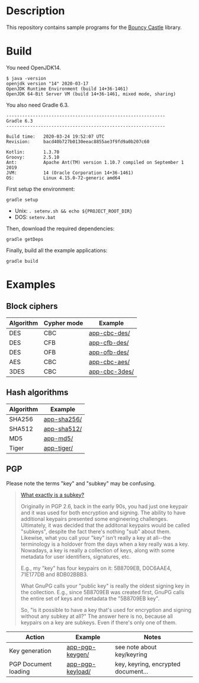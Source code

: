 # Description

This repository contains sample programs for the [Bouncy Castle](https://www.bouncycastle.org) library.

# Build

You need OpenJDK14.

    $ java -version
    openjdk version "14" 2020-03-17
    OpenJDK Runtime Environment (build 14+36-1461)
    OpenJDK 64-Bit Server VM (build 14+36-1461, mixed mode, sharing)
 
You also need Gradle 6.3.

    ------------------------------------------------------------
    Gradle 6.3
    ------------------------------------------------------------
    
    Build time:   2020-03-24 19:52:07 UTC
    Revision:     bacd40b727b0130eeac8855ae3f9fd9a0b207c60
    
    Kotlin:       1.3.70
    Groovy:       2.5.10
    Ant:          Apache Ant(TM) version 1.10.7 compiled on September 1 2019
    JVM:          14 (Oracle Corporation 14+36-1461)
    OS:           Linux 4.15.0-72-generic amd64

First setup the environment:

    gradle setup
    
* Unix: `. setenv.sh && echo ${PROJECT_ROOT_DIR}`
* DOS: `setenv.bat`

Then, download the required dependencies:

    gradle getDeps
    
Finally, build all the example applications:

    gradle build
    
# Examples

## Block ciphers

| Algorithm | Cypher mode | Example                                 |
|-----------|-------------|-----------------------------------------|
| DES       | CBC         | [app-cbc-des/](app-cbc-des/README.md)   |
| DES       | CFB         | [app-cfb-des/](app-cfb-des/README.md)   |
| DES       | OFB         | [app-ofb-des/](app-ofb-des/README.md)   |
| AES       | CBC         | [app-cbc-aes/](app-cbc-aes/README.md)   |
| 3DES      | CBC         | [app-cbc-3des/](app-cbc-3des/README.md) |

## Hash algorithms

| Algorithm | Example                                 |
|-----------|-----------------------------------------|
| SHA256    | [app-sha256/](app-sha256/README.md)     |
| SHA512    | [app-sha512/](app-sha512/README.md)     |
| MD5       | [app-md5/](app-md5/README.md)           |
| Tiger     | [app-tiger/](app-tiger/README.md)       |

## PGP

Please note the terms "key" and "subkey" may be confusing.

> [What exactly is a subkey?](https://security.stackexchange.com/questions/76940/what-exactly-is-a-subkey)
>
> Originally in PGP 2.6, back in the early 90s, you had just one keypair and it was used for both encryption and signing. The ability to have additional keypairs presented some engineering challenges. Ultimately, it was decided that the additonal keypairs would be called "subkeys", despite the fact there's nothing "sub" about them. Likewise, what you call your "key" isn't really a key at all--the terminology is a holdover from the days when a key really was a key. Nowadays, a key is really a collection of keys, along with some metadata for user identifiers, signatures, etc.
>
> E.g., my "key" has four keypairs on it: 5B8709EB, D0C6AAE4, 71E177DB and 8DB02BBB3.
>
> What GnuPG calls your "public key" is really the oldest signing key in the collection. E.g., since 5B8709EB was created first, GnuPG calls the entire set of keys and metadata the "5B8709EB key".
>
> So, "is it possible to have a key that's used for encryption and signing without any subkey at all?" The answer here is no, because all keypairs on a key are subkeys. Even if there's only one of them. 

| Action               | Example                                       | Notes                                  |
|----------------------|-----------------------------------------------|-----------------------------------------
| Key generation       | [app-pgp-keygen/](app-pgp-keygen/README.md)   | see note about key/keyring             |
| PGP Document loading | [app-pgp-keyload/](app-pgp-keyload/README.md) | key, keyring, encrypted document...    |
